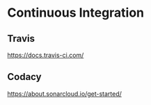 # Continuous Integration

## Travis
https://docs.travis-ci.com/

## Codacy
https://about.sonarcloud.io/get-started/

